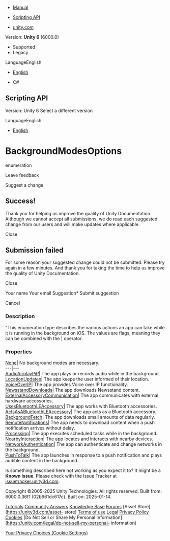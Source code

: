 [ ]()

  * [Manual](../Manual/index.html)
  * [Scripting API](../ScriptReference/index.html)

  * [unity.com](https://unity.com/)

Version: **Unity 6** (6000.0)

  * Supported
  * Legacy

LanguageEnglish

  * [English]()

  * C#

[ ](https://docs.unity3d.com)

## Scripting API

Version: Unity 6 Select a different version

LanguageEnglish

  * [English]()

# BackgroundModesOptions

enumeration

Leave feedback

Suggest a change

## Success!

Thank you for helping us improve the quality of Unity Documentation. Although
we cannot accept all submissions, we do read each suggested change from our
users and will make updates where applicable.

Close

## Submission failed

For some reason your suggested change could not be submitted. Please <a>try
again</a> in a few minutes. And thank you for taking the time to help us
improve the quality of Unity Documentation.

Close

Your name Your email Suggestion* Submit suggestion

Cancel

[ ]()

### Description

"This enumeration type describes the various actions an app can take while it is running in the background on iOS. The values are flags, meaning they can be combined with the | operator.

### Properties

[None](iOS.Xcode.BackgroundModesOptions.None.html)| No background modes are
necessary.  
---|---  
[AudioAirplayPiP](iOS.Xcode.BackgroundModesOptions.AudioAirplayPiP.html)| The
app plays or records audio while in the background.  
[LocationUpdates](iOS.Xcode.BackgroundModesOptions.LocationUpdates.html)| The
app keeps the user informed of their location.  
[VoiceOverIP](iOS.Xcode.BackgroundModesOptions.VoiceOverIP.html)| The app
provides Voice over IP functionality.  
[NewsstandDownloads](iOS.Xcode.BackgroundModesOptions.NewsstandDownloads.html)|
The app downloads Newsstand content.  
[ExternalAccessoryCommunication](iOS.Xcode.BackgroundModesOptions.ExternalAccessoryCommunication.html)|
The app communicates with external hardware accessories.  
[UsesBluetoothLEAccessory](iOS.Xcode.BackgroundModesOptions.UsesBluetoothLEAccessory.html)|
The app works with Bluetooth accessories.  
[ActsAsABluetoothLEAccessory](iOS.Xcode.BackgroundModesOptions.ActsAsABluetoothLEAccessory.html)|
The app acts as a Bluetooth accessory.  
[BackgroundFetch](iOS.Xcode.BackgroundModesOptions.BackgroundFetch.html)| The
app downloads small amounts of data regularly.  
[RemoteNotifications](iOS.Xcode.BackgroundModesOptions.RemoteNotifications.html)|
The app needs to download content when a push notification arrives without
delay.  
[Processing](iOS.Xcode.BackgroundModesOptions.Processing.html)| The app
executes scheduled tasks while in the background.  
[NearbyInteraction](iOS.Xcode.BackgroundModesOptions.NearbyInteraction.html)|
The app locates and interacts with nearby devices.  
[NetworkAuthentication](iOS.Xcode.BackgroundModesOptions.NetworkAuthentication.html)|
The app can authenticate and change networks in the background.  
[PushToTalk](iOS.Xcode.BackgroundModesOptions.PushToTalk.html)| The app
launches in response to a push notification and plays audible content in the
background.  
  
Is something described here not working as you expect it to? It might be a
**Known Issue**. Please check with the Issue Tracker at
[issuetracker.unity3d.com](https://issuetracker.unity3d.com).

Copyright ©2005-2025 Unity Technologies. All rights reserved. Built from:
6000.0.36f1 (02b661dc617c). Built on: 2025-01-14.

[Tutorials](https://unity3d.com/learn) [Community
Answers](https://answers.unity3d.com) [Knowledge
Base](https://support.unity3d.com/hc/en-us)
[Forums](https://forum.unity3d.com) [Asset Store](https://unity3d.com/asset-
store) [Terms of use](https://docs.unity3d.com/Manual/TermsOfUse.html)
[Legal](https://unity.com/legal) [Privacy
Policy](https://unity.com/legal/privacy-policy)
[Cookies](https://unity.com/legal/cookie-policy) [Do Not Sell or Share My
Personal Information](https://unity.com/legal/do-not-sell-my-personal-
information)

[Your Privacy Choices (Cookie Settings)](javascript:void\(0\);)


